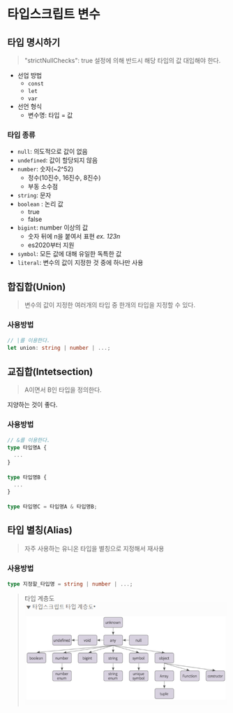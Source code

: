 # 타입스크립트 변수

## 타입 명시하기

> "strictNullChecks": true 설정에 의해 반드시 해당 타입의 값 대입해야 한다.

- 선업 방법
  - `const`
  - `let`
  - `var`
- 선언 형식
  - 변수명: 타입 = 값

### 타입 종류

- `null`: 의도적으로 값이 없음
- `undefined`: 값이 할당되지 않음
- `number`: 숫자(~2^52)
  - 정수(10진수, 16진수, 8진수)
  - 부동 소수점
- `string`: 문자
- `boolean` : 논리 값
  - true
  - false
- `bigint`: number 이상의 값
  - 숫자 뒤에 n을 붙여서 표현 _ex. 123n_
  - es2020부터 지원
- `symbol`: 모든 값에 대해 유일한 독특한 값
- `literal`: 변수의 값이 지정한 것 중에 하나만 사용

## 합집합(Union)

> 변수의 값이 지정한 여러개의 타입 중 한개의 타입을 지정할 수 있다.

### 사용방법

```ts
// |를 이용한다.
let union: string | number | ...;
```

## 교집합(Intetsection)

> A이면서 B인 타입을 정의한다.

지양하는 것이 좋다.

### 사용방법

```ts
// &를 이용한다.
type 타입명A {
  ...
}

type 타입명B {
  ...
}

type 타입명C = 타입명A & 타입명B;
```

## 타입 별칭(Alias)

> 자주 사용하는 유니온 타입을 별칭으로 지정해서 재사용

### 사용방법

```ts
type 지정할_타입명 = string | number | ...;
```

> 타입 계층도
> ![type](readme/ts-type.png)
